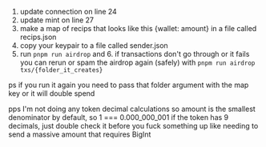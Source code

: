 1. update connection on line 24
2. update mint on line 27
3. make a map of recips that looks like this {wallet: amount} in a file called recips.json
4. copy your keypair to a file called sender.json
5. run `pnpm run airdrop`
and 6. if transactions don't go through or it fails you can rerun or spam the airdrop again (safely) with
`pnpm run airdrop txs/{folder_it_creates}`

ps if you run it again you need to pass that folder argument with the map key or it will double spend

pps I'm not doing any token decimal calculations so amount is the smallest denominator by default, so 1 === 0.000_000_001 if the token has 9 decimals, just double check it before you fuck something up like needing to send a massive amount that requires BigInt
